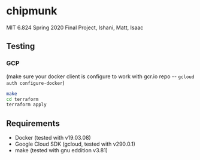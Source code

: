 # chipmunk

MIT 6.824 Spring 2020 Final Project, Ishani, Matt, Isaac

## Testing

### GCP 

(make sure your docker client is configure to work with gcr.io repo -- `gcloud auth configure-docker`)

```bash
make
cd terraform
terraform apply
```

## Requirements

- Docker (tested with v19.03.08)
- Google Cloud SDK (gcloud, tested with v290.0.1)
- make (tested with gnu eddition v3.81)
